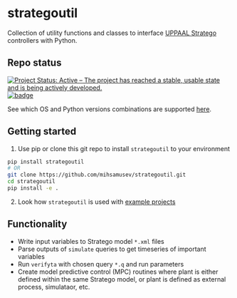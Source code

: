# strategoutil
Collection of utility functions and classes to interface [UPPAAL Stratego](https://people.cs.aau.dk/~marius/stratego/) controllers with Python.

## Repo status
[![Project Status: Active – The project has reached a stable, usable state and is being actively developed.](https://www.repostatus.org/badges/latest/active.svg)](https://www.repostatus.org/#active)
[![badge](https://github.com/mihsamusev/strategoutil/workflows/build/badge.svg)](https://github.com/mihsamusev/strategoutil/actions)

See which OS and Python versions combinations are supported [here](https://github.com/mihsamusev/strategoutil/actions).

## Getting started
 1) Use pip or clone this git repo to install `strategoutil` to your environment

```sh
pip install strategoutil
# OR
git clone https://github.com/mihsamusev/strategoutil.git
cd strategoutil
pip install -e .
```

2) Look how `strategoutil` is used with [example projects](https://github.com/mihsamusev/stratego_mpc_example)
## Functionality
- Write input variables to Stratego model `*.xml` files
- Parse outputs of `simulate` queries to get timeseries of important variables
- Run `verifyta` with chosen query `*.q` and run parameters
- Create model predictive control (MPC) routines where plant is either defined within the same Stratego model, or plant is defined as external process, simulataor, etc.







